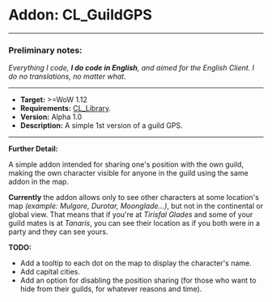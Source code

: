 # Addon: CL_GuildGPS
- - -
### Preliminary notes:
<i>Everything I code, <b>I do code in English</b>, and aimed for the English Client. I do no translations, no matter what.</i>
- - -
- <b>Target:</b> >=WoW 1.12
- <b>Requirements:</b> [CL_Library](https://github.com/CoderLotl/CL_Library).
- <b>Version:</b> Alpha 1.0
- <b>Description:</b> A simple 1st version of a guild GPS.
- - -
<b>Further Detail:</b>

A simple addon intended for sharing one's position with the own guild, making the own character visible for anyone in the guild using the same addon in the map.

<b>Currently</b> the addon allows only to see other characters at some location's map <i>(example: Mulgore, Durotar, Moonglade...)</i>, but not in the continental or global view.
That means that if you're at <i>Tirisfal Glades</i> and some of your guild mates is at <i>Tanaris</i>, you can see their location as if you both were in a party and they can see yours.

<b>TODO:</b>
- Add a tooltip to each dot on the map to display the character's name.
- Add capital cities.
- Add an option for disabling the position sharing (for those who want to hide from their guilds, for whatever reasons and time).